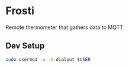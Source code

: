 # Frosti
Remote thermometer that gathers data to MQTT


## Dev Setup
```sh
sudo usermod -a -G dialout $USER
```

